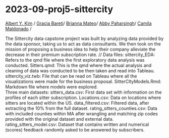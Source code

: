 # 2023-09-proj5-sittercity

[Albert Y. Kim](https://twitter.com/rudeboybert) /
[Gracia Bareti](baretigracia@gmail.com)/
[Brianna Mateo](briannammateo@gmail.com)/
[Abby Paharsingh](arpaharsingh@gmail.com)/
[Camila Maldonado](camilamaldonado01.cm@gmail.com) /

The Sittercity data capstone project was built by analyzing data provided by the data sponsor, taking us to act as data consultants. We then took on the mission of proposing a business idea to help their company alleviate the decrease in their premium subscription rate. 
//
Data files: 
sittercity_EDA: Refers to the qmd file where the first exploratory data analysis was conducted. 
Sitters.qmd: This is the qmd where the actual analysis and cleaning of data was conducted to be then taken and read into Tableau. 
sittercity_viz.twb: File that can be read on Tableau where all the visualizations were made for the business proposal. 
SitterCItyModels.Rmd: Markdown file where models were explored.  
Three main datasets: 
sitters_data.csv: First data set with information on the profiles of each sitter subscription. 
Locations.csv:  Data on locations where sitters are located within the US. 
data_filtered.csv: Filtered data, after extracting the 10% from the full dataset. 
rating_sitters_counties.csv: Data with included counties within MA after wrangling and matching zip codes provided with the original dataset and external data. 
rating_sitters_model.csv: Dataset that contains written and numerical (scores) feedback randomly asked to be answered by subscribers. 


